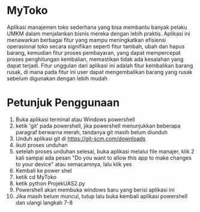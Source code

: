 # MyToko
Aplikasi manajemen toko sederhana yang bisa membantu banyak pelaku UMKM dalam menjalankan bisnis mereka dengan lebih praktis.
Aplikasi ini menawarkan berbagai fitur yang mampu meningkatkan efisiensi operasional toko secara signifikan seperti fitur tambah, ubah dan hapus barang, kemudian fitur proses pembayaran, yang dapat mempercepat proses penghitungan kembalian, memastikan tidak ada kesalahan yang dapat terjadi.
Fitur unggulan dari aplikasi ini adalah fitur kembalikan barang rusak, di mana pada fitur ini user dapat mengembalikan barang yang rusak sebelum digunakan dengan lebih mudah

# Petunjuk Penggunaan
1. Buka aplikasi terminal atau Windows powershell
2. ketik 'git' pada powershell, jika powershell menunjukkan beberapa paragraf berwarna merah, tandanya git masih belum diunduh
3. Unduh aplikasi git di https://git-scm.com/downloads
4. ikuti proses unduhan
5. setelah proses unduhan selesai, buka aplikasi melalui file manajer, klik 2 kali sampai ada pesan "Do you want to allow this app to make changes to your device" atau semacamnya, lalu klik yes
6. Kembali ke power shel
7. ketik cd MyToko
8. ketik python ProjekUAS2.py
9. Powershell akan membuka windows baru yang berisi aplikasi ini
10. Jika masih belum muncul, tutup lalu buka kembali aplikasi powershell dan ulangi langkah 7-8
